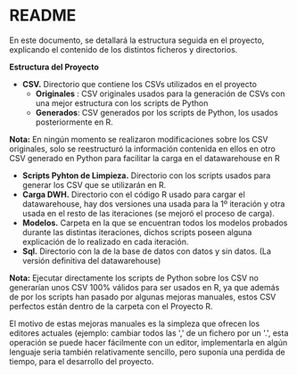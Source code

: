 # README

En este documento, se detallará la estructura seguida en el proyecto, explicando el contenido de los distintos ficheros y directorios.

**Estructura del Proyecto**

- **CSV.** Directorio que contiene los CSVs utilizados en el proyecto
  - **Originales** : CSV originales usados para la generación de CSVs con una mejor estructura con los scripts de Python
  - **Generados**: CSV generados por los scripts de Python, los usados posteriormente en R.
  
**Nota:**  En ningún momento se realizaron modificaciones sobre los CSV originales, solo se reestructuró la información contenida en ellos en otro CSV generado en Python para facilitar la carga en el datawarehouse en R

- **Scripts Pyhton de Limpieza.** Directorio con los scripts usados para generar los CSV que se utilizarán en R.
- **Carga DWH.** Directorio con el código R usado para cargar el datawarehouse, hay dos versiones una usada para la 1º iteración y otra usada en el resto de las iteraciones (se mejoró el proceso de carga).
- **Modelos.** Carpeta en la que se encuentran todos los modelos probados durante las distintas iteraciones, dichos scripts poseen alguna explicación de lo realizado en cada iteración.
- **Sql.** Directorio con la de la base de datos con datos y sin datos. (La versión definitiva del datawarehouse)

**Nota:** Ejecutar directamente los scripts de Python sobre los CSV no generarían unos CSV 100% válidos para ser usados en R, ya que además de por los scripts han pasado por algunas mejoras manuales, estos CSV perfectos están dentro de la carpeta con el Proyecto R.

El motivo de estas mejoras manuales es la simpleza que ofrecen los editores actuales (ejemplo: cambiar todos las &#39;,&#39; de un fichero por un &#39;.&#39;, esta operación se puede hacer fácilmente con un editor, implementarla en algún lenguaje seria también relativamente sencillo, pero suponía una perdida de tiempo, para el desarrollo del proyecto.
